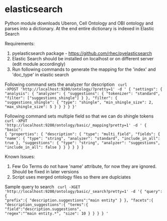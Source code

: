 elasticsearch
=============

Python module downloads Uberon, Cell Ontology and OBI ontology and parses into a dictionary.
At the end entire dictionary is indexed in Elastic Search

Requirements:

1. pyelasticsearch package - https://github.com/rhec/pyelasticsearch
2. Elastic Search should be installed on localhost or on different server (edit module accordingly)
3. Run following commands to generate the mapping for the 'index' and 'doc_type' in elastic search

Following command sets the analyzer for description
<code>
curl -XPOST 'http://localhost:9200/ontology/?pretty=1' -d '
{
  "settings": {
    "analysis": {
      "analyzer": {
        "suggestions": {
          "tokenizer": "standard",
          "filter": ["suggestions_shingle"]
        }
      },
      "filter": {
        "suggestions_shingle": {
          "type": "shingle",
          "min_shingle_size": 2,
          "max_shingle_size": 5
        }
      }
    }
  }
}'
</code>

Following command sets multiple field so that we can do shingle tokens
<code>
curl -XPUT 'http://localhost:9200/ontology/basic/_mapping?pretty=1' -d '
{
  "basic": {
    "properties": {
      "description": {
        "type": "multi_field",
        "fields": {
          "name": { "type": "string", "analyzer": "standard", "include_in_all": true },
          "suggestions": { "type": "string", "analyzer": "suggestions", "include_in_all": false }
        }
      }
    }
  }
}
</code>

Known Issues:

1. Few Go Terms do not have 'name' attribute, for now they are ignored. Should be fixed in later versions
2. Script uses merged ontology files so there are duplciates

Sample query to search
<code>
curl -XGET 'http://localhost:9200/ontology/basic/_search?pretty=1' -d '{
  "query":{
    "prefix":{
      "description.suggestions":"main entity"
    }
  },
  "facets":{
    "description_suggestions":{
      "terms":{
        "field":"description.suggestions",
        "regex":"^main entity.*",
        "size": 10
      }
    }
  }
}
'
</code>
